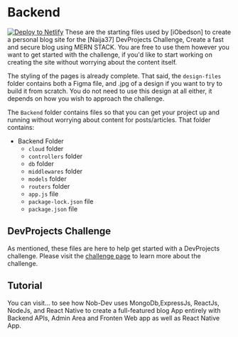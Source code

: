 # Backend
[![Deploy to Netlify](https://www.netlify.com/img/deploy/button.svg)](https://app.netlify.com/start/deploy?repository=https://github.com/Nob-dev/n37-api&stack=cms)
These are the starting files used by [iObedson] to create a personal blog site for the [Naija37] DevProjects Challenge, Create a fast and secure blog using MERN STACK. You are free to use them however you want to get started with the challenge, if you'd like to start working on creating the site without worrying about the content itself.

The styling of the pages is already complete. That said, the `design-files` folder contains both a Figma file, and .jpg of a design if you want to try to build it from scratch. You do not need to use this design at all either, it depends on how you wish to approach the challenge.

The `Backend` folder contains files so that you can get your project up and running without worrying about content for posts/articles. That folder contains:

- Backend Folder
  - `cloud` folder
  - `controllers` folder
  - `db` folder
  - `middlewares` folder
  - `models` folder
  - `routers` folder
  - `app.js` file
  - `package-lock.json` file
  - `package.json` file




## DevProjects Challenge

As mentioned, these files are here to help get started with a DevProjects challenge. Please visit the [challenge page](#) to learn more about the challenge.

## Tutorial

You can visit... to see how Nob-Dev uses MongoDb,ExpressJs, ReactJs, NodeJs, and React Native to create a full-featured blog App  entirely with Backend APIs, Admin Area and Fronten Web app as well as React Native App.
